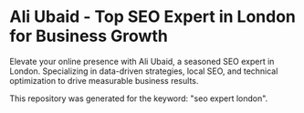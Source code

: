 # Ali Ubaid - Top SEO Expert in London for Business Growth

Elevate your online presence with Ali Ubaid, a seasoned SEO expert in London. Specializing in data-driven strategies, local SEO, and technical optimization to drive measurable business results.

This repository was generated for the keyword: "seo expert london".